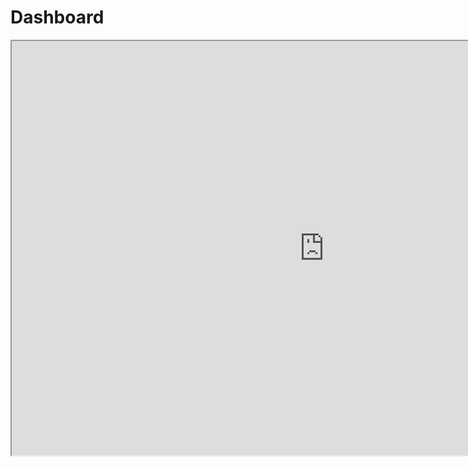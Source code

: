 # Dashboard

<iframe src="https://tab.worldbank.org/t/WBG/views/CSC_High_Risk_to_Climate_Hazards-DEMO/Map?:showVizHome=no&:embed=true" width="1000" height="663"></iframe>
